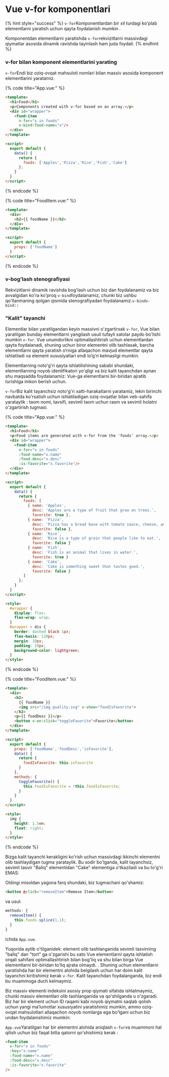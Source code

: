 # Vue v-for komponentlari

{% hint style="success" %}
`v-for`Komponentlardan bir xil turdagi ko'plab elementlarni yaratish uchun qayta foydalanish mumkin .

Komponentdan elementlarni yaratishda `v-for`rekvizitlarni massivdagi qiymatlar asosida dinamik ravishda tayinlash ham juda foydali.
{% endhint %}

### v-for bilan komponent elementlarini yarating

`v-for`Endi biz oziq-ovqat mahsuloti nomlari bilan massiv asosida komponent elementlarini yaratamiz.

{% code title="App.vue:" %}
```html
<template>
  <h1>Food</h1>
  <p>Components created with v-for based on an array.</p>
  <div id="wrapper">
    <food-item
      v-for="x in foods"
      v-bind:food-name="x"/>
  </div>
</template>

<script>
  export default {
    data() {
      return {
        foods: ['Apples','Pizza','Rice','Fish','Cake']
      };
    }
  }
</script>
```
{% endcode %}

{% code title="FoodItem.vue:" %}
```html
<template>
  <div>
    <h2>{{ foodName }}</h2>
  </div>
</template>

<script>
  export default {
    props: ['foodName']
  }
</script>
```
{% endcode %}

### v-bog'lash stenografiyasi

Rekvizitlarni dinamik ravishda bog'lash uchun biz dan foydalanamiz va biz avvalgidan ko'ra ko'proq `v-bind`foydalanamiz, chunki biz ushbu qo'llanmaning qolgan qismida stenografiyadan foydalanamiz.`v-bindv-bind::`

### "Kalit" tayanchi

Elementlar bilan yaratilgandan keyin massivni o'zgartirsak `v-for`, Vue bilan yaratilgan bunday elementlarni yangilash usuli tufayli xatolar paydo bo'lishi mumkin `v-for`. Vue unumdorlikni optimallashtirish uchun elementlardan qayta foydalanadi, shuning uchun biror elementni olib tashlasak, barcha elementlarni qayta yaratish o‘rniga allaqachon mavjud elementlar qayta ishlatiladi va element xususiyatlari endi to‘g‘ri kelmasligi mumkin.

Elementlarning noto'g'ri qayta ishlatilishining sababi shundaki, elementlarning noyob identifikatori yo'qligi va biz kalit tayanchdan aynan shu maqsadda foydalanamiz: Vue-ga elementlarni bir-biridan ajratib turishiga imkon berish uchun.

`v-for`Biz kalit tayanchsiz noto'g'ri xatti-harakatlarni yaratamiz, lekin birinchi navbatda ko'rsatish uchun ishlatiladigan oziq-ovqatlar bilan veb-sahifa yarataylik : taom nomi, tavsifi, sevimli taom uchun rasm va sevimli holatni o'zgartirish tugmasi.

{% code title="App.vue:" %}
```html
<template>
  <h1>Food</h1>
  <p>Food items are generated with v-for from the 'foods' array.</p>
  <div id="wrapper">
    <food-item
      v-for="x in foods"
      :food-name="x.name"
      :food-desc="x.desc"
      :is-favorite="x.favorite"/>
  </div>
</template>

<script>
  export default {
    data() {
      return {
        foods: [
          { name: 'Apples',
            desc: 'Apples are a type of fruit that grow on trees.',
            favorite: true },
          { name: 'Pizza',
            desc: 'Pizza has a bread base with tomato sauce, cheese, and toppings on top.',
            favorite: false },
          { name: 'Rice',
            desc: 'Rice is a type of grain that people like to eat.',
            favorite: false }
          { name: 'Fish',
            desc: 'Fish is an animal that lives in water.',
            favorite: true }
          { name: 'Cake',
            desc: 'Cake is something sweet that tastes good.',
            favorite: false }
        ]
      };
    }
  }
</script>

<style>
  #wrapper {
    display: flex;
    flex-wrap: wrap;
  }
  #wrapper > div {
    border: dashed black 1px;
    flex-basis: 120px;
    margin: 10px;
    padding: 10px;
    background-color: lightgreen;
  }
</style>
```
{% endcode %}

{% code title="FoodItem.vue:" %}
```html
<template>
  <div>
    <h2>
      {{ foodName }}
      <img src="/img_quality.svg" v-show="foodIsFavorite">
    </h2>
    <p>{{ foodDesc }}</p>
    <button v-on:click="toggleFavorite">Favorite</button>
  </div>
</template>

<script>
  export default {
    props: ['foodName','foodDesc','isFavorite'],
    data() {
      return {
        foodIsFavorite: this.isFavorite
      }
    },
    methods: {
      toggleFavorite() {
        this.foodIsFavorite = !this.foodIsFavorite;
      }
    }
  }
</script>

<style>
  img {
    height: 1.5em;
    float: right;
  }
</style>
```
{% endcode %}

Bizga kalit tayanchi kerakligini ko'rish uchun massivdagi ikkinchi elementni olib tashlaydigan tugma yarataylik. Bu sodir bo'lganda, kalit tayanchsiz, sevimli tasvir "Baliq" elementidan "Cake" elementiga o'tkaziladi va bu to'g'ri EMAS:

Oldingi misoldan yagona farq shundaki, biz tugmachani qo'shamiz:

```html
<button @click="removeItem">Remove Item</button>
```

va usul:

```js
methods: {
  removeItem() {
    this.foods.splice(1,1);
  }
}
```

ichida `App.vue`.

Yuqorida aytib o'tilganidek: element olib tashlanganida sevimli tasvirning "baliq" dan "tort" ga o'zgarishi bu xato Vue elementlarni qayta ishlatish orqali sahifani optimallashtirish bilan bog'liq va shu bilan birga Vue elementlarni bir-biridan to'liq ajrata olmaydi. . Shuning uchun elementlarni yaratishda har bir elementni alohida belgilash uchun har doim kalit tayanchni kiritishimiz kerak `v-for`. Kalit tayanchdan foydalanganda, biz endi bu muammoga duch kelmaymiz.

Biz massiv elementi indeksini asosiy prop qiymati sifatida ishlatmaymiz, chunki massiv elementlari olib tashlanganida va qo'shilganda u o'zgaradi. Biz har bir element uchun ID raqami kabi noyob qiymatni saqlab qolish uchun yangi maʼlumotlar xususiyatini yaratishimiz mumkin, ammo oziq-ovqat mahsulotlari allaqachon noyob nomlarga ega boʻlgani uchun biz undan foydalanishimiz mumkin:

`App.vue`Yaratilgan har bir elementni alohida aniqlash `v-for`va muammoni hal qilish uchun biz faqat bitta qatorni qo'shishimiz kerak :

```html
<food-item
  v-for="x in foods"
  :key="x.name"
  :food-name="x.name"
  :food-desc="x.desc"
  :is-favorite="x.favorite"
/>
```
